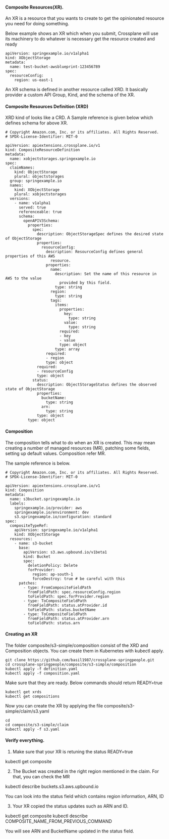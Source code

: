 #### Composite Resources(XR). 

An XR is a resource that you wants to create to get the opinionated resource you need for doing something. 

Below example shows an XR which when you submit, Crossplane will use its machinery to do whatever is necessary get the resource created and ready


```
apiVersion: springexample.io/v1alpha1
kind: XObjectStorage
metadata:
  name: test-bucket-awsblueprint-123456789
spec:
  resourceConfig:
    region: us-east-1
```

An XR schema is defined in another resource called XRD. It basically provider a custom API Group, Kind, and the schema of the XR. 


#### Composite Resources Definition (XRD)

XRD kind of looks like a CRD. A Sample reference is given below which defines schema for above XR. 


```
# Copyright Amazon.com, Inc. or its affiliates. All Rights Reserved.
# SPDX-License-Identifier: MIT-0

apiVersion: apiextensions.crossplane.io/v1
kind: CompositeResourceDefinition
metadata:
  name: xobjectstorages.springexample.io
spec:
  claimNames:
    kind: ObjectStorage
    plural: objectstorages
  group: springexample.io
  names:
    kind: XObjectStorage
    plural: xobjectstorages
  versions:
    - name: v1alpha1
      served: true
      referenceable: true
      schema:
        openAPIV3Schema:
          properties:
            spec:
              description: ObjectStorageSpec defines the desired state of ObjectStorage
              properties:
                resourceConfig:
                  description: ResourceConfig defines general properties of this AWS
                    resource.
                  properties:
                    name:
                      description: Set the name of this resource in AWS to the value
                        provided by this field.
                      type: string
                    region:
                      type: string
                    tags:
                      items:
                        properties:
                          key:
                            type: string
                          value:
                            type: string
                        required:
                        - key
                        - value
                        type: object
                      type: array
                  required:
                  - region
                  type: object
              required:
              - resourceConfig
              type: object
            status:
              description: ObjectStorageStatus defines the observed state of ObjectStorage
              properties:
                bucketName:
                  type: string
                arn:
                  type: string
              type: object
          type: object
```


#### Composition 

The composition tells what to do when an XR is created. This may mean creating a number of managed resources (MR),  patching some fields, setting up default values. Composition refer MR. 

The sample reference is below. 


```
# Copyright Amazon.com, Inc. or its affiliates. All Rights Reserved.
# SPDX-License-Identifier: MIT-0

apiVersion: apiextensions.crossplane.io/v1
kind: Composition
metadata:
  name: s3bucket.springexample.io
  labels:
    springexample.io/provider: aws
    springexample.io/environment: dev
    s3.springexample.io/configuration: standard
spec:
  compositeTypeRef:
    apiVersion: springexample.io/v1alpha1
    kind: XObjectStorage
  resources:
    - name: s3-bucket
      base:
        apiVersion: s3.aws.upbound.io/v1beta1
        kind: Bucket
        spec:
          deletionPolicy: Delete
          forProvider:
            region: ap-south-1
            forceDestroy: true # be careful with this
      patches:
        - type: FromCompositeFieldPath
          fromFieldPath: spec.resourceConfig.region
          toFieldPath: spec.forProvider.region
        - type: ToCompositeFieldPath
          fromFieldPath: status.atProvider.id
          toFieldPath: status.bucketName
        - type: ToCompositeFieldPath
          fromFieldPath: status.atProvider.arn
          toFieldPath: status.arn
```



#### Creating an XR 

The folder composite/s3-simple/composition consist of the XRD and Composition objects. You can create them in Kubernetes with kubectl apply. 

```
git clone https://github.com/basil1987/crossplane-springpeople.git
cd crossplane-springpeople/composite/s3-simple/composition
kubectl apply -f definition.yaml
kubectl apply -f composition.yaml
```

Make sure that they are ready. Below commands should return READY=true

```
kubectl get xrds 
kubectl get compositions
```


Now you can create the XR by applying the file composite/s3-simple/claim/s3.yaml

```
cd
cd composite/s3-simple/claim
kubectl apply -f s3.yaml
```


#### Verify everything. 

1) Make sure that your XR is retuning the status READY=true 

kubectl get composite

2) The Bucket was created in the right region mentioned in the claim. For that, you can check the MR

kubectl describe buckets.s3.aws.upbound.io 

You can look into the status field which contains region information, ARN, ID

3) Your XR copied the status updates such as ARN and ID.

kubectl get composite
kubectl describe COMPOSITE_NAME_FROM_PREVIOUS_COMMAND

You will see ARN and BucketName updated in the status field. 

